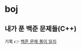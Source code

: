 # boj
내가 푼 백준 문제들(C++)
---
기록 :point_right: [백준 문제 풀이 일지](https://suave-lamb-470.notion.site/4a6308cb222840d483191d6817911976, "백준 문제 풀이 일지")
